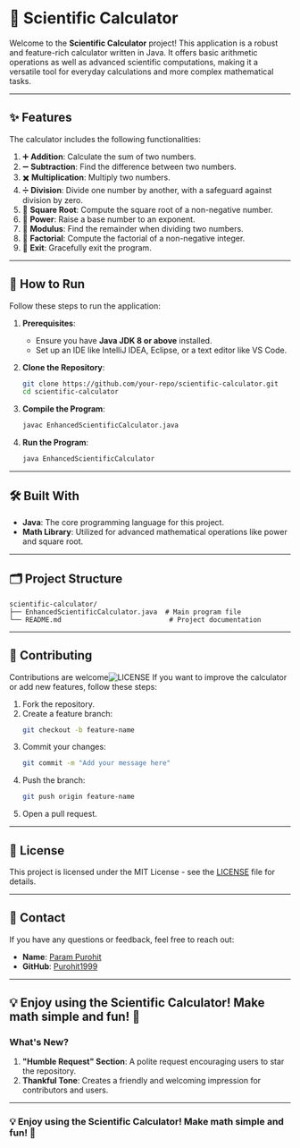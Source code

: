 
# 🧮 Scientific Calculator

Welcome to the **Scientific Calculator** project! This application is a robust and feature-rich calculator written in Java. It offers basic arithmetic operations as well as advanced scientific computations, making it a versatile tool for everyday calculations and more complex mathematical tasks.

---

## ✨ Features

The calculator includes the following functionalities:

1. ➕ **Addition**: Calculate the sum of two numbers.
2. ➖ **Subtraction**: Find the difference between two numbers.
3. ✖️ **Multiplication**: Multiply two numbers.
4. ➗ **Division**: Divide one number by another, with a safeguard against division by zero.
5. 📐 **Square Root**: Compute the square root of a non-negative number.
6. 🧮 **Power**: Raise a base number to an exponent.
7. 🔢 **Modulus**: Find the remainder when dividing two numbers.
8. 🎯 **Factorial**: Compute the factorial of a non-negative integer.
9. 🚪 **Exit**: Gracefully exit the program.

---

## 🚀 How to Run

Follow these steps to run the application:

1. **Prerequisites**:
   - Ensure you have **Java JDK 8 or above** installed.
   - Set up an IDE like IntelliJ IDEA, Eclipse, or a text editor like VS Code.

2. **Clone the Repository**:
   ```bash
   git clone https://github.com/your-repo/scientific-calculator.git
   cd scientific-calculator
   ```

3. **Compile the Program**:
   ```bash
   javac EnhancedScientificCalculator.java
   ```

4. **Run the Program**:
   ```bash
   java EnhancedScientificCalculator
   ```

---

## 🛠️ Built With

- **Java**: The core programming language for this project.
- **Math Library**: Utilized for advanced mathematical operations like power and square root.

---

## 🗂️ Project Structure

```
scientific-calculator/
├── EnhancedScientificCalculator.java  # Main program file
└── README.md                           # Project documentation
```

---

## 🤝 Contributing

Contributions are welcome![LICENSE](https://github.com/Purohit1999/Scientific-Calculators/blob/main/LICENSE) If you want to improve the calculator or add new features, follow these steps:

1. Fork the repository.
2. Create a feature branch:
   ```bash
   git checkout -b feature-name
   ```
3. Commit your changes:
   ```bash
   git commit -m "Add your message here"
   ```
4. Push the branch:
   ```bash
   git push origin feature-name
   ```
5. Open a pull request.

---

## 📝 License

This project is licensed under the MIT License - see the [LICENSE](https://github.com/Purohit1999/Scientific-Calculators/blob/main/LICENSE) file for details.

---

## 📧 Contact

If you have any questions or feedback, feel free to reach out:

- **Name**: [Param Purohit](https://www.linkedin.com/in/param-p-370616310/)
- **GitHub**: [Purohit1999](https://github.com/Purohit1999)

---
💡 Enjoy using the Scientific Calculator! Make math simple and fun! 🎉
---

### What's New?
1. **"Humble Request" Section**: A polite request encouraging users to star the repository.
2. **Thankful Tone**: Creates a friendly and welcoming impression for contributors and users.

---
### 💡 Enjoy using the **Scientific Calculator**! Make math simple and fun! 🎉
```

